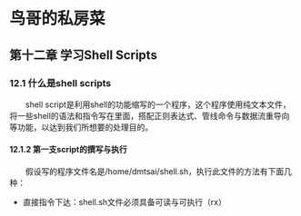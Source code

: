 # 鸟哥的私房菜
## 第十二章 学习Shell Scripts
### 12.1 什么是shell scripts
&emsp;&emsp;shell script是利用shell的功能缩写的一个程序，这个程序使用纯文本文件，将一些shell的语法和指令写在里面，搭配正则表达式、管线命令与数据流重导向等功能，以达到我们所想要的处理目的。
#### 12.1.2 第一支script的撰写与执行
&emsp;&emsp;假设写的程序文件名是/home/dmtsai/shell.sh，执行此文件的方法有下面几种：
* 直接指令下达：shell.sh文件必须具备可读与可执行（rx）